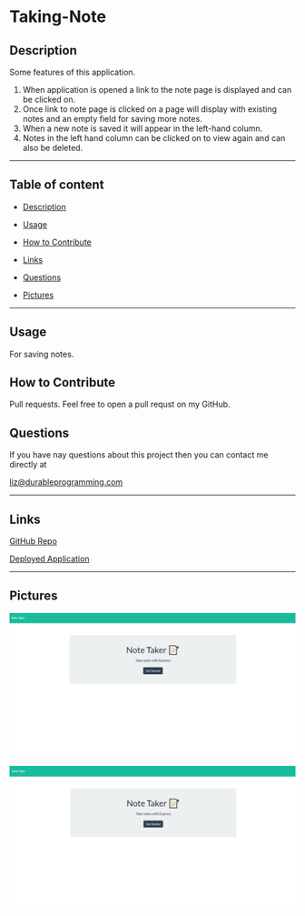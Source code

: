 # Taking-Note

## Description
Some features of this application.
1. When application is opened a link to the note page is displayed and can be clicked on.
2. Once link to note page is clicked on a page will display with existing notes and an empty field for saving more notes.
3. When a new note is saved it will appear in the left-hand column.
4. Notes in the left hand column can be clicked on to view again and can also be deleted.

---

## Table of content

* [Description](#description)

* [Usage](#usage)

* [How to Contribute](#how-to-contribute)

* [Links](#links)

* [Questions](#questions)

* [Pictures](#pictures)

---


## Usage

For saving notes.

## How to Contribute

Pull requests. Feel free to open a pull requst on my GitHub.

## Questions

If you have nay questions about this project then you can contact me directly at 

liz@durableprogramming.com

----

## Links


[GitHub Repo](https://github.com/elizabethdberube/Taking-Note) 

[Deployed Application](https://intense-cove-80644.herokuapp.com/) 


----

## Pictures

![image](./images/Screenshot.png)

![image](./images/Screenshot%202.png)